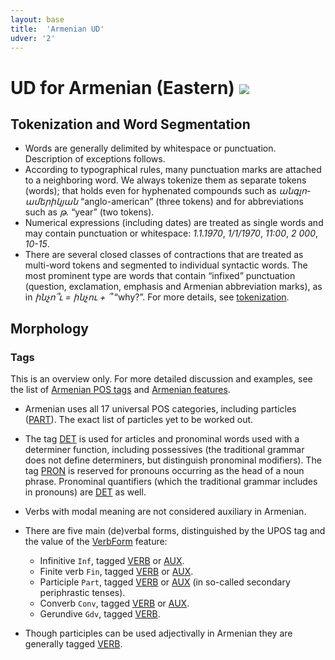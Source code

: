 ```yaml
---
layout: base
title:  'Armenian UD'
udver: '2'
---
```


# UD for Armenian (Eastern) <span class="flagspan"><img class="flag" src="../../flags/svg/AM.svg" /></span>

## Tokenization and Word Segmentation

* Words are generally delimited by whitespace or punctuation. Description of exceptions follows.
* According to typographical rules, many punctuation marks are attached to a neighboring word. We always tokenize them as separate tokens (words);
  that holds even for hyphenated compounds such as *անգլո-ամերիկյան* “anglo-american” (three tokens) and for abbreviations such as *թ.* “year”
  (two tokens).
* Numerical expressions (including dates) are treated as single words and may contain punctuation or whitespace: *1.1.1970*, *1/1/1970*, *11:00*, *2 000*, *10-15*.
* There are several closed classes of contractions that are treated as multi-word tokens and segmented to individual syntactic words.
  The most prominent type are words that contain “infixed” punctuation (question, exclamation, emphasis and Armenian abbreviation marks), as in *ինչո՞ւ = ինչու + ՞* “why?”. For more details, see [tokenization](tokenization.html).

## Morphology

### Tags

This is an overview only. For more detailed discussion and examples, see the list of [Armenian POS tags](pos/index.html)
and [Armenian features](feat/index.html).

* Armenian uses all 17 universal POS categories, including particles ([PART]()). The exact list of particles yet to be worked out.
* The tag [DET]() is used for articles and pronominal words used with a determiner function, including possessives (the traditional grammar does not define determiners, but distinguish pronominal modifiers). The tag [PRON]() is reserved for pronouns occurring as the head of a noun phrase. Pronominal quantifiers (which the traditional grammar includes in pronouns) are [DET]() as well.

* Verbs with modal meaning are not considered auxiliary in Armenian.
* There are five main (de)verbal forms, distinguished by the UPOS tag and the value of the [VerbForm]() feature:
  * Infinitive `Inf`, tagged [VERB]() or [AUX]().
  * Finite verb `Fin`, tagged [VERB]() or [AUX]().
  * Participle `Part`, tagged [VERB]() or [AUX]() (in so-called secondary periphrastic tenses).
  * Converb `Conv`, tagged [VERB]() or [AUX]().
  * Gerundive `Gdv`, tagged [VERB]().
* Though participles can be used adjectivally in Armenian they are generally tagged [VERB]().
